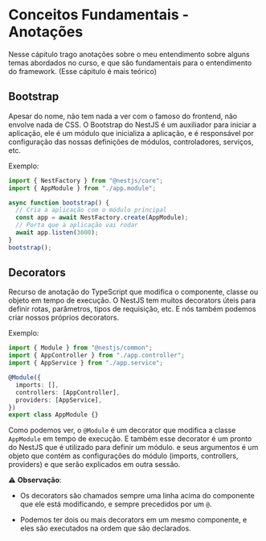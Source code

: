 # Conceitos Fundamentais - Anotações

Nesse cápitulo trago anotações sobre o meu entendimento sobre alguns temas abordados no curso, e que são fundamentais para o entendimento do framework. (Esse cápitulo é mais teórico)

## Bootstrap

Apesar do nome, não tem nada a ver com o famoso do frontend, não envolve nada de CSS. O Bootstrap do NestJS é um auxiliador para iniciar a aplicação, ele é um módulo que inicializa a aplicação, e é responsável por configuração das nossas definições de módulos, controladores, serviços, etc.

Exemplo:

```typescript
import { NestFactory } from "@nestjs/core";
import { AppModule } from "./app.module";

async function bootstrap() {
  // Cria a aplicação com o módulo principal
  const app = await NestFactory.create(AppModule);
  // Porta que a aplicação vai rodar
  await app.listen(3000);
}
bootstrap();
```

## Decorators

Recurso de anotação do TypeScript que modifica o componente, classe ou objeto em tempo de execução. O NestJS tem muitos decorators úteis para definir rotas, parâmetros, tipos de requisição, etc. E nós também podemos criar nossos próprios decorators.

Exemplo:

```typescript
import { Module } from "@nestjs/common";
import { AppController } from "./app.controller";
import { AppService } from "./app.service";

@Module({
  imports: [],
  controllers: [AppController],
  providers: [AppService],
})
export class AppModule {}
```

Como podemos ver, o `@Module` é um decorator que modifica a classe `AppModule` em tempo de execução. E também esse decorator é um pronto do NestJS que é utilizado para definir um módulo. e seus argumentos é um objeto que contém as configurações do módulo (imports, controllers, providers) e que serão explicados em outra sessão.

:warning: **Observação**:

- Os decorators são chamados sempre uma linha acima do componente que ele está modificando, e sempre precedidos por um `@`.

- Podemos ter dois ou mais decorators em um mesmo componente, e eles são executados na ordem que são declarados.
